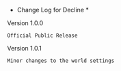 * Change Log for Decline *

Version 1.0.0
```
Official Public Release
```

Version 1.0.1
```
Minor changes to the world settings
```
